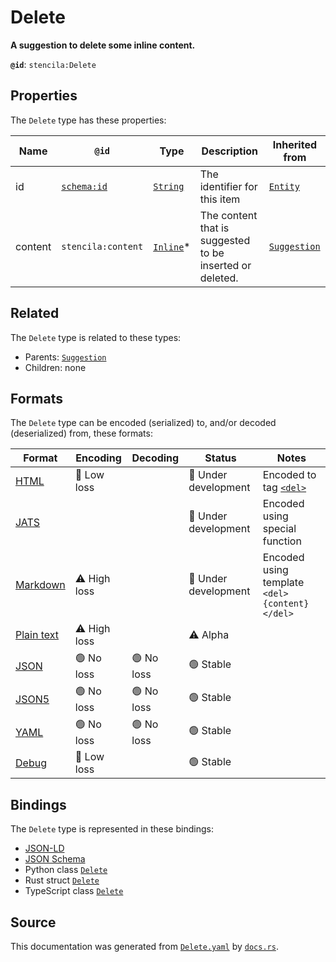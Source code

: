 # Delete

**A suggestion to delete some inline content.**

**`@id`**: `stencila:Delete`

## Properties

The `Delete` type has these properties:

| Name    | `@id`                                | Type                                                                                              | Description                                              | Inherited from                                                                                           |
| ------- | ------------------------------------ | ------------------------------------------------------------------------------------------------- | -------------------------------------------------------- | -------------------------------------------------------------------------------------------------------- |
| id      | [`schema:id`](https://schema.org/id) | [`String`](https://github.com/stencila/stencila/blob/main/docs/reference/schema/data/string.md)   | The identifier for this item                             | [`Entity`](https://github.com/stencila/stencila/blob/main/docs/reference/schema/other/entity.md)         |
| content | `stencila:content`                   | [`Inline`](https://github.com/stencila/stencila/blob/main/docs/reference/schema/prose/inline.md)* | The content that is suggested to be inserted or deleted. | [`Suggestion`](https://github.com/stencila/stencila/blob/main/docs/reference/schema/prose/suggestion.md) |

## Related

The `Delete` type is related to these types:

- Parents: [`Suggestion`](https://github.com/stencila/stencila/blob/main/docs/reference/schema/prose/suggestion.md)
- Children: none

## Formats

The `Delete` type can be encoded (serialized) to, and/or decoded (deserialized) from, these formats:

| Format                                                                                        | Encoding         | Decoding     | Status                 | Notes                                                                                   |
| --------------------------------------------------------------------------------------------- | ---------------- | ------------ | ---------------------- | --------------------------------------------------------------------------------------- |
| [HTML](https://github.com/stencila/stencila/blob/main/docs/reference/formats/html.md)         | 🔷 Low loss       |              | 🚧 Under development    | Encoded to tag [`<del>`](https://developer.mozilla.org/en-US/docs/Web/HTML/Element/del) |
| [JATS](https://github.com/stencila/stencila/blob/main/docs/reference/formats/jats.md)         |                  |              | 🚧 Under development    | Encoded using special function                                                          |
| [Markdown](https://github.com/stencila/stencila/blob/main/docs/reference/formats/markdown.md) | ⚠️ High loss     |              | 🚧 Under development    | Encoded using template `<del>{content}</del>`                                           |
| [Plain text](https://github.com/stencila/stencila/blob/main/docs/reference/formats/text.md)   | ⚠️ High loss     |              | ⚠️ Alpha               |                                                                                         |
| [JSON](https://github.com/stencila/stencila/blob/main/docs/reference/formats/json.md)         | 🟢 No loss        | 🟢 No loss    | 🟢 Stable               |                                                                                         |
| [JSON5](https://github.com/stencila/stencila/blob/main/docs/reference/formats/json5.md)       | 🟢 No loss        | 🟢 No loss    | 🟢 Stable               |                                                                                         |
| [YAML](https://github.com/stencila/stencila/blob/main/docs/reference/formats/yaml.md)         | 🟢 No loss        | 🟢 No loss    | 🟢 Stable               |                                                                                         |
| [Debug](https://github.com/stencila/stencila/blob/main/docs/reference/formats/debug.md)       | 🔷 Low loss       |              | 🟢 Stable               |                                                                                         |

## Bindings

The `Delete` type is represented in these bindings:

- [JSON-LD](https://stencila.dev/Delete.jsonld)
- [JSON Schema](https://stencila.dev/Delete.schema.json)
- Python class [`Delete`](https://github.com/stencila/stencila/blob/main/python/stencila/types/delete.py)
- Rust struct [`Delete`](https://github.com/stencila/stencila/blob/main/rust/schema/src/types/delete.rs)
- TypeScript class [`Delete`](https://github.com/stencila/stencila/blob/main/typescript/src/types/Delete.ts)

## Source

This documentation was generated from [`Delete.yaml`](https://github.com/stencila/stencila/blob/main/schema/Delete.yaml) by [`docs.rs`](https://github.com/stencila/stencila/blob/main/rust/schema-gen/src/docs.rs).